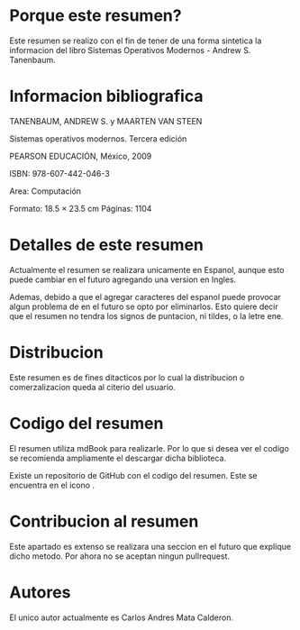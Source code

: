 # Porque este resumen?

Este resumen se realizo con el fin de tener de una forma 
sintetica la informacion del libro Sistemas Operativos 
Modernos - Andrew S. Tanenbaum.

# Informacion bibliografica

TANENBAUM, ANDREW S. y MAARTEN VAN STEEN

Sistemas operativos modernos. Tercera edición

PEARSON EDUCACIÓN, México, 2009

ISBN: 978-607-442-046-3

Area: Computación

Formato: 18.5 × 23.5 cm Páginas: 1104

# Detalles de este resumen

Actualmente el resumen se realizara unicamente en Espanol, 
aunque esto puede cambiar en el futuro agregando una 
version en Ingles.

Ademas, debido a que el agregar caracteres del espanol 
puede provocar algun problema de en el futuro se opto por 
eliminarlos. Esto quiere decir que el resumen no tendra los
signos de puntacion, ni tildes, o la letre ene.

# Distribucion

Este resumen es de fines ditacticos por lo cual la 
distribucion o comerzalizacion queda al citerio del 
usuario.

# Codigo del resumen

El resumen utiliza mdBook para realizarle. Por lo que si
desea ver el codigo se recomienda ampliamente el descargar
dicha biblioteca.

Existe un repositorio de GitHub con el codigo del resumen.
Este se encuentra en el icono <i class="fa fa-github"></i>.

# Contribucion al resumen

Este apartado es extenso se realizara una seccion en el 
futuro que explique dicho metodo. Por ahora no se aceptan
ningun pullrequest.

# Autores

El unico autor actualmente es Carlos Andres Mata Calderon.
